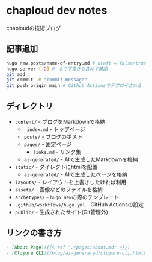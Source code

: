 # chaploud dev notes

chaploudの技術ブログ

## 記事追加

```sh
hugo new posts/name-of-entry.md # draft = false/true
hugo server [-D] # -Dで下書きも含めて確認
git add .
git commit -m "commit message"
git push origin main # Github Actionsでデプロイされる
```

## ディレクトリ

- `content/` - ブログをMarkdownで格納
  - `_index.md` - トップページ
  - `posts/` - ブログのポスト
  - `pages/` - 固定ページ
    - `links.md` - リンク集
  - `ai-generated/` - AIで生成したMarkdownを格納
- `static/` - ダイレクトにhtmlを配置
  - `ai-generated/` - AIで生成したページを格納
- `layouts/` - レイアウトを上書きしたければ利用
- `assets/` - 画像などのファイルを格納
- `archetypes/` - `hugo new`の際のテンプレート
- `.github/workflows/hugo.yml` - GitHub Actionsの設定
- `public/` - 生成されたサイト(Git管理外)

## リンクの書き方

```markdown
- [About Page]({{< ref "./pages/about.md" >}})
- [Clojure CLI](/blog/ai-generated/clojure-cli.html)
```